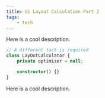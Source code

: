 ```yaml
---
title: Ui Layout Calculation Part 2
tags:
    - tech
---
```


Here is a cool description.

```ts
// A different tact is required
class LayOutCalculator {
    private optimizer = null;

    constructor() {}
}
```

Here is a cool description.
